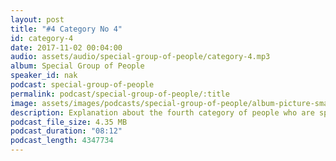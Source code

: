 ```yaml
---
layout: post
title: "#4 Category No 4"
id: category-4
date: 2017-11-02 00:04:00
audio: assets/audio/special-group-of-people/category-4.mp3
album: Special Group of People
speaker_id: nak
podcast: special-group-of-people
permalink: podcast/special-group-of-people/:title
image: assets/images/podcasts/special-group-of-people/album-picture-small.jpg
description: Explanation about the fourth category of people who are special.
podcast_file_size: 4.35 MB
podcast_duration: "08:12"
podcast_length: 4347734
---
```

